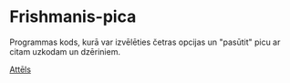 # Frishmanis-pica

Programmas kods, kurā var izvēlēties četras opcijas un "pasūtit" picu ar citam uzkodam un dzēriniem.

[Attēls](https://lh3.googleusercontent.com/LOSEu_vyJAHeN5mGmvJZrAifDd0wb8Ka16J8PrUDRrE1FjgO8f-pLscvzw92KfM-kdKd-Q=s156|width=50)
